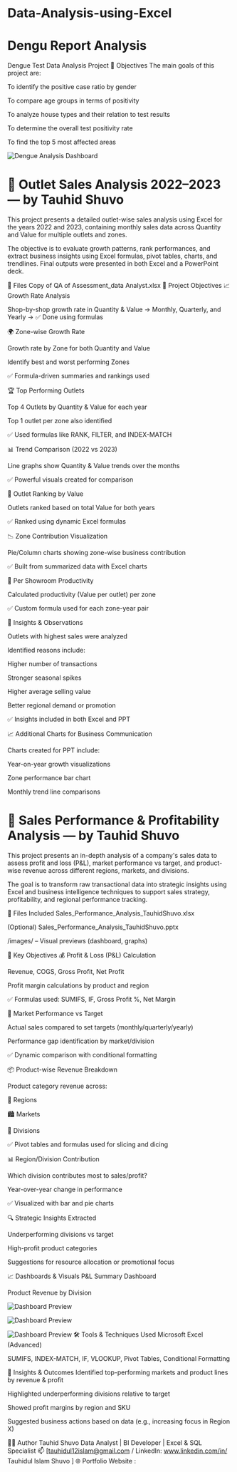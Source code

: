# Data-Analysis-using-Excel
# Dengu Report Analysis
Dengue Test Data Analysis Project
📌 Objectives
The main goals of this project are:

To identify the positive case ratio by gender

To compare age groups in terms of positivity

To analyze house types and their relation to test results

To determine the overall test positivity rate

To find the top 5 most affected areas

![Dengue Analysis Dashboard](Dengu%20Data%20Analysis/Dengu%20Analysis%20Dashboard.png)

# 🧾 Outlet Sales Analysis 2022–2023 — by Tauhid Shuvo
This project presents a detailed outlet-wise sales analysis using Excel for the years 2022 and 2023, containing monthly sales data across Quantity and Value for multiple outlets and zones.

The objective is to evaluate growth patterns, rank performances, and extract business insights using Excel formulas, pivot tables, charts, and trendlines. Final outputs were presented in both Excel and a PowerPoint deck.

📁 Files
Copy of QA of Assessment_data Analyst.xlsx
📌 Project Objectives
📈 Growth Rate Analysis

Shop-by-shop growth rate in Quantity & Value
→ Monthly, Quarterly, and Yearly
→ ✅ Done using formulas

🌍 Zone-wise Growth Rate

Growth rate by Zone for both Quantity and Value

Identify best and worst performing Zones

✅ Formula-driven summaries and rankings used

🏆 Top Performing Outlets

Top 4 Outlets by Quantity & Value for each year

Top 1 outlet per zone also identified

✅ Used formulas like RANK, FILTER, and INDEX-MATCH

📊 Trend Comparison (2022 vs 2023)

Line graphs show Quantity & Value trends over the months

✅ Powerful visuals created for comparison

🔢 Outlet Ranking by Value

Outlets ranked based on total Value for both years

✅ Ranked using dynamic Excel formulas

📉 Zone Contribution Visualization

Pie/Column charts showing zone-wise business contribution

✅ Built from summarized data with Excel charts

💼 Per Showroom Productivity

Calculated productivity (Value per outlet) per zone

✅ Custom formula used for each zone-year pair

🧐 Insights & Observations

Outlets with highest sales were analyzed

Identified reasons include:

Higher number of transactions

Stronger seasonal spikes

Higher average selling value

Better regional demand or promotion

✅ Insights included in both Excel and PPT

📈 Additional Charts for Business Communication

Charts created for PPT include:

Year-on-year growth visualizations

Zone performance bar chart

Monthly trend line comparisons
# 💼 Sales Performance & Profitability Analysis — by Tauhid Shuvo

This project presents an in-depth analysis of a company's sales data to assess profit and loss (P&L), market performance vs target, and product-wise revenue across different regions, markets, and divisions.

The goal is to transform raw transactional data into strategic insights using Excel and business intelligence techniques to support sales strategy, profitability, and regional performance tracking.

📁 Files Included
Sales_Performance_Analysis_TauhidShuvo.xlsx

(Optional) Sales_Performance_Analysis_TauhidShuvo.pptx

/images/ – Visual previews (dashboard, graphs)

📌 Key Objectives
💰 Profit & Loss (P&L) Calculation

Revenue, COGS, Gross Profit, Net Profit

Profit margin calculations by product and region

✅ Formulas used: SUMIFS, IF, Gross Profit %, Net Margin

🎯 Market Performance vs Target

Actual sales compared to set targets (monthly/quarterly/yearly)

Performance gap identification by market/division

✅ Dynamic comparison with conditional formatting

📦 Product-wise Revenue Breakdown

Product category revenue across:

📍 Regions

🏙️ Markets

🧭 Divisions

✅ Pivot tables and formulas used for slicing and dicing

📊 Region/Division Contribution

Which division contributes most to sales/profit?

Year-over-year change in performance

✅ Visualized with bar and pie charts

🔍 Strategic Insights Extracted

Underperforming divisions vs target

High-profit product categories

Suggestions for resource allocation or promotional focus

📈 Dashboards & Visuals
P&L Summary Dashboard

Product Revenue by Division

![Dashboard Preview](Screenshot%202025-07-31%20234215.png)

![Dashboard Preview](Screenshot%202025-07-31%20234349.png)

![Dashboard Preview](Screenshot%202025-07-31%20234437.png)
🛠 Tools & Techniques Used
Microsoft Excel (Advanced)

SUMIFS, INDEX-MATCH, IF, VLOOKUP, Pivot Tables, Conditional Formatting

🔎 Insights & Outcomes
Identified top-performing markets and product lines by revenue & profit

Highlighted underperforming divisions relative to target

Showed profit margins by region and SKU

Suggested business actions based on data (e.g., increasing focus in Region X)

🧑‍💼 Author
Tauhid Shuvo
Data Analyst | BI Developer | Excel & SQL Specialist
📫 [tauhidul12islam@gmail.com / LinkedIn: www.linkedin.com/in/
Tauhidul Islam Shuvo
]
🌐 Portfolio Website :



